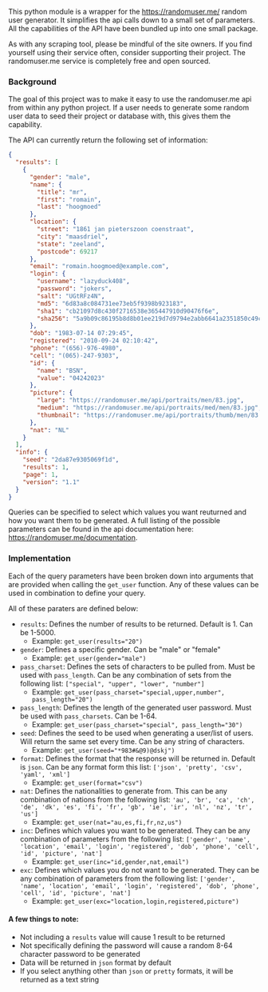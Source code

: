 This python module is a wrapper for the https://randomuser.me/ random user generator. It simplifies the api calls down to a small set of parameters. All the capabilities of the API have been bundled up into one small package.

As with any scraping tool, please be mindful of the site owners. If you find yourself using their service often, consider supporting their project. The randomuser.me service is completely free and open sourced.

### Background
The goal of this project was to make it easy to use the randomuser.me api from within any python project. If a user needs to generate some random user data to seed their project or database with, this gives them the capability.

The API can currently return the following set of information:
```json
{
  "results": [
    {
      "gender": "male",
      "name": {
        "title": "mr",
        "first": "romain",
        "last": "hoogmoed"
      },
      "location": {
        "street": "1861 jan pieterszoon coenstraat",
        "city": "maasdriel",
        "state": "zeeland",
        "postcode": 69217
      },
      "email": "romain.hoogmoed@example.com",
      "login": {
        "username": "lazyduck408",
        "password": "jokers",
        "salt": "UGtRFz4N",
        "md5": "6d83a8c084731ee73eb5f9398b923183",
        "sha1": "cb21097d8c430f2716538e365447910d90476f6e",
        "sha256": "5a9b09c86195b8d8b01ee219d7d9794e2abb6641a2351850c49c309f1fc204a0"
      },
      "dob": "1983-07-14 07:29:45",
      "registered": "2010-09-24 02:10:42",
      "phone": "(656)-976-4980",
      "cell": "(065)-247-9303",
      "id": {
        "name": "BSN",
        "value": "04242023"
      },
      "picture": {
        "large": "https://randomuser.me/api/portraits/men/83.jpg",
        "medium": "https://randomuser.me/api/portraits/med/men/83.jpg",
        "thumbnail": "https://randomuser.me/api/portraits/thumb/men/83.jpg"
      },
      "nat": "NL"
    }
  ],
  "info": {
    "seed": "2da87e9305069f1d",
    "results": 1,
    "page": 1,
    "version": "1.1"
  }
}
```

Queries can be specified to select which values you want reuturned and how you want them to be generated. A full listing of the possible parameters can be found in the api documentation here: https://randomuser.me/documentation.

### Implementation
Each of the query parameters have been broken down into arguments that are provided when calling the `get_user` function. Any of these values can be used in combination to define your query.

All of these paraters are defined below:
* `results`: Defines the number of results to be returned. Default is 1. Can be 1-5000.
   * Example: `get_user(results="20")`
* `gender`: Defines a specific gender. Can be "male" or "female"
   * Example: `get_user(gender="male")`
* `pass_charset`: Defines the sets of characters to be pulled from. Must be used with `pass_length`. Can be any combination of sets from the following list: `["special", "upper", "lower", "number"]`
   * Example: `get_user(pass_charset="special,upper,number", pass_length="20")`
* `pass_length`: Defines the length of the generated user password. Must be used with `pass_charsets`. Can be 1-64.
   * Example: `get_user(pass_charset="special", pass_length="30")`
* `seed`: Defines the seed to be used when generating a user/list of users. Will return the same set every time. Can be any string of characters.
   * Example: `get_user(seed="*983#&@9)@dskj")`
* `format`: Defines the format that the response will be returned in. Default is `json`. Can be any format form this list: `['json', 'pretty', 'csv', 'yaml', 'xml']`
   * Example: `get_user(format="csv")`
* `nat`: Defines the nationalities to generate from. This can be any combination of nations from the following list: `'au', 'br', 'ca', 'ch', 'de', 'dk', 'es', 'fi', 'fr', 'gb', 'ie', 'ir', 'nl', 'nz', 'tr', 'us']`
   * Example: `get_user(nat="au,es,fi,fr,nz,us")`
* `inc`: Defines which values you want to be generated. They can be any combination of parameters from the following list: `['gender', 'name', 'location', 'email', 'login', 'registered', 'dob', 'phone', 'cell', 'id', 'picture', 'nat']`
   * Example: `get_user(inc="id,gender,nat,email")`
* `exc`: Defines which values you do not want to be generated. They can be any combination of parameters from the following list: `['gender', 'name', 'location', 'email', 'login', 'registered', 'dob', 'phone', 'cell', 'id', 'picture', 'nat']`
   * Example: `get_user(exc="location,login,registered,picture")`

#### A few things to note:
* Not including a `results` value will cause 1 result to be returned
* Not specifically defining the password will cause a random 8-64 character password to be generated
* Data will be returned in `json` format by default
* If you select anything other than `json` or `pretty` formats, it will be returned as a text string